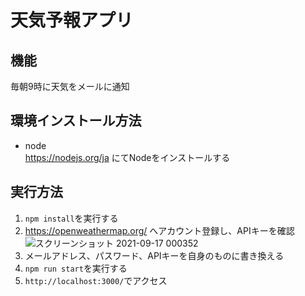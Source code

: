 # 天気予報アプリ

## 機能 
毎朝9時に天気をメールに通知  

## 環境インストール方法  
- node  
https://nodejs.org/ja にてNodeをインストールする  

## 実行方法  
1. `npm install`を実行する    
2. https://openweathermap.org/ へアカウント登録し、APIキーを確認
![スクリーンショット 2021-09-17 000352](https://user-images.githubusercontent.com/44935028/133636740-59604f5a-4a03-4e6f-a370-f5c2fc78b792.png)  
3. メールアドレス、パスワード、APIキーを自身のものに書き換える  
4. `npm run start`を実行する  
5. `http://localhost:3000/`でアクセス  

